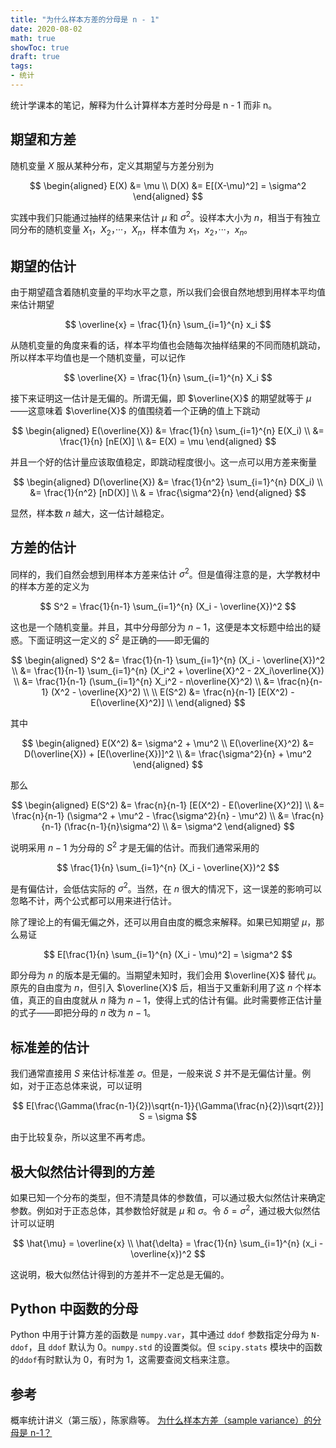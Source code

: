 ```yaml
---
title: "为什么样本方差的分母是 n - 1"
date: 2020-08-02
math: true
showToc: true
draft: true
tags:
- 统计
---
```


统计学课本的笔记，解释为什么计算样本方差时分母是 n - 1 而非 n。

<!--more-->

## 期望和方差

随机变量 $X$ 服从某种分布，定义其期望与方差分别为

$$
\begin{aligned}
E(X) &= \mu \\
D(X)
&= E[(X-\mu)^2] = \sigma^2
\end{aligned}
$$

实践中我们只能通过抽样的结果来估计 $\mu$ 和 $\sigma^2$。设样本大小为 $n$，相当于有独立同分布的随机变量 $X_1$，$X_2$，···，$X_n$，样本值为 $x_1$，$x_2$，···，$x_n$。

## 期望的估计

由于期望蕴含着随机变量的平均水平之意，所以我们会很自然地想到用样本平均值来估计期望

$$
\overline{x} = \frac{1}{n} \sum_{i=1}^{n} x_i
$$

从随机变量的角度来看的话，样本平均值也会随每次抽样结果的不同而随机跳动，所以样本平均值也是一个随机变量，可以记作

$$
\overline{X} = \frac{1}{n} \sum_{i=1}^{n} X_i
$$

接下来证明这一估计是无偏的。所谓无偏，即 $\overline{X}$ 的期望就等于 $\mu$——这意味着 $\overline{X}$ 的值围绕着一个正确的值上下跳动

$$
\begin{aligned}
E(\overline{X})
&= \frac{1}{n} \sum_{i=1}^{n} E(X_i) \\
&= \frac{1}{n} [nE(X)] \\
&= E(X) = \mu
\end{aligned}
$$

并且一个好的估计量应该取值稳定，即跳动程度很小。这一点可以用方差来衡量

$$
\begin{aligned}
D(\overline{X})
&= \frac{1}{n^2} \sum_{i=1}^{n} D(X_i) \\
&= \frac{1}{n^2} [nD(X)] \\
& = \frac{\sigma^2}{n}
\end{aligned}
$$

显然，样本数 $n$ 越大，这一估计越稳定。

## 方差的估计

同样的，我们自然会想到用样本方差来估计 $\sigma^2$。但是值得注意的是，大学教材中的样本方差的定义为

$$
S^2 = \frac{1}{n-1} \sum_{i=1}^{n} (X_i - \overline{X})^2
$$

这也是一个随机变量。并且，其中分母部分为 $n-1$，这便是本文标题中给出的疑惑。下面证明这一定义的 $S^2$ 是正确的——即无偏的

$$
\begin{aligned}
S^2
&= \frac{1}{n-1} \sum_{i=1}^{n} (X_i - \overline{X})^2 \\
&= \frac{1}{n-1} \sum_{i=1}^{n} (X_i^2 + \overline{X}^2 - 2X_i\overline{X}) \\
&= \frac{1}{n-1} (\sum_{i=1}^{n} X_i^2 - n\overline{X}^2) \\
&= \frac{n}{n-1} (X^2 - \overline{X}^2) \\
 \\
E(S^2)
&= \frac{n}{n-1} [E(X^2) - E(\overline{X}^2)] \\
\end{aligned}
$$

其中

$$
\begin{aligned}
E(X^2) &= \sigma^2 + \mu^2 \\
E(\overline{X}^2)
&= D(\overline{X}) + [E(\overline{X})]^2 \\
&= \frac{\sigma^2}{n} + \mu^2
\end{aligned}
$$

那么

$$
\begin{aligned}
E(S^2)
&= \frac{n}{n-1} [E(X^2) - E(\overline{X}^2)] \\
&= \frac{n}{n-1} (\sigma^2 + \mu^2 - \frac{\sigma^2}{n} - \mu^2) \\
&= \frac{n}{n-1} (\frac{n-1}{n}\sigma^2) \\
&= \sigma^2
\end{aligned}
$$

说明采用 $n-1$ 为分母的 $S^2$ 才是无偏的估计。而我们通常采用的

$$
\frac{1}{n} \sum_{i=1}^{n} (X_i - \overline{X})^2
$$

是有偏估计，会低估实际的 $\sigma^2$。当然，在 $n$ 很大的情况下，这一误差的影响可以忽略不计，两个公式都可以用来进行估计。

除了理论上的有偏无偏之外，还可以用自由度的概念来解释。如果已知期望 $\mu$，那么易证

$$
E[\frac{1}{n} \sum_{i=1}^{n} (X_i - \mu)^2] = \sigma^2
$$

即分母为 $n$ 的版本是无偏的。当期望未知时，我们会用 $\overline{X}$ 替代 $\mu$。原先的自由度为 $n$，但引入 $\overline{X}$ 后，相当于又重新利用了这 $n$ 个样本值，真正的自由度就从 $n$ 降为 $n-1$，使得上式的估计有偏。此时需要修正估计量的式子——即把分母的 $n$  改为 $n-1$。

## 标准差的估计

我们通常直接用 $S$ 来估计标准差 $\sigma$。但是，一般来说 $S$ 并不是无偏估计量。例如，对于正态总体来说，可以证明

$$
E[\frac{\Gamma(\frac{n-1}{2})\sqrt{n-1}}{\Gamma(\frac{n}{2})\sqrt{2}}] S = \sigma
$$

由于比较复杂，所以这里不再考虑。

## 极大似然估计得到的方差

如果已知一个分布的类型，但不清楚具体的参数值，可以通过极大似然估计来确定参数。例如对于正态总体，其参数恰好就是 $\mu$ 和 $\sigma$。令 $\delta=\sigma^2$，通过极大似然估计可以证明

$$
\hat{\mu} = \overline{x} \\
\hat{\delta} = \frac{1}{n} \sum_{i=1}^{n} (x_i - \overline{x})^2
$$

这说明，极大似然估计得到的方差并不一定总是无偏的。

## Python 中函数的分母

Python 中用于计算方差的函数是 `numpy.var`，其中通过 `ddof` 参数指定分母为 `N-ddof`，且 `ddof` 默认为 0。`numpy.std` 的设置类似。但 `scipy.stats` 模块中的函数的`ddof`有时默认为 0，有时为 1，这需要查阅文档来注意。

## 参考

概率统计讲义（第三版），陈家鼎等。
[为什么样本方差（sample variance）的分母是 n-1？](https://www.zhihu.com/question/20099757/answer/658048814)